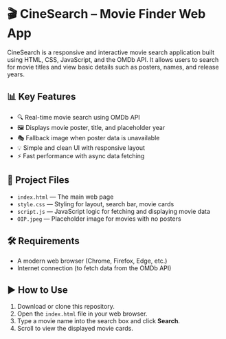 # 🎬 CineSearch – Movie Finder Web App

CineSearch is a responsive and interactive movie search application built using HTML, CSS, JavaScript, and the OMDb API. It allows users to search for movie titles and view basic details such as posters, names, and release years.

## 📊 Key Features

- 🔍 Real-time movie search using OMDb API
- 🖼️ Displays movie poster, title, and placeholder year
- 🎭 Fallback image when poster data is unavailable
- 💡 Simple and clean UI with responsive layout
- ⚡ Fast performance with async data fetching

## 📁 Project Files

- `index.html` — The main web page
- `style.css` — Styling for layout, search bar, movie cards
- `script.js` — JavaScript logic for fetching and displaying movie data
- `OIP.jpeg` — Placeholder image for movies with no posters

## 🛠️ Requirements

- A modern web browser (Chrome, Firefox, Edge, etc.)
- Internet connection (to fetch data from the OMDb API)

## ▶️ How to Use

1. Download or clone this repository.
2. Open the `index.html` file in your web browser.
3. Type a movie name into the search box and click **Search**.
4. Scroll to view the displayed movie cards.
